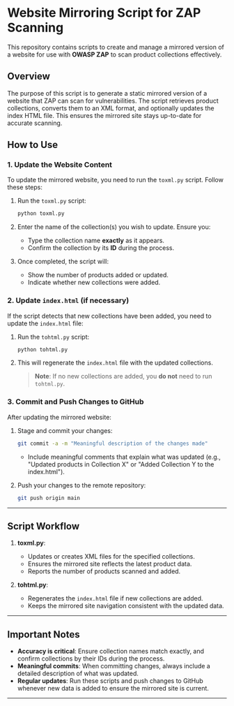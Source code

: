 # **Website Mirroring Script for ZAP Scanning**

This repository contains scripts to create and manage a mirrored version of a website for use with **OWASP ZAP** to scan product collections effectively.

## **Overview**

The purpose of this script is to generate a static mirrored version of a website that ZAP can scan for vulnerabilities. The script retrieves product collections, converts them to an XML format, and optionally updates the index HTML file. This ensures the mirrored site stays up-to-date for accurate scanning.

## **How to Use**

### **1. Update the Website Content**
To update the mirrored website, you need to run the `toxml.py` script. Follow these steps:

1. Run the `toxml.py` script:
   ```bash
   python toxml.py
   ```

2. Enter the name of the collection(s) you wish to update. Ensure you:
   - Type the collection name **exactly** as it appears.
   - Confirm the collection by its **ID** during the process.

3. Once completed, the script will:
   - Show the number of products added or updated.
   - Indicate whether new collections were added.

### **2. Update `index.html` (if necessary)**
If the script detects that new collections have been added, you need to update the `index.html` file:

1. Run the `tohtml.py` script:
   ```bash
   python tohtml.py
   ```

2. This will regenerate the `index.html` file with the updated collections.

   > **Note**: If no new collections are added, you **do not** need to run `tohtml.py`.

### **3. Commit and Push Changes to GitHub**
After updating the mirrored website:

1. Stage and commit your changes:
   ```bash
   git commit -a -m "Meaningful description of the changes made"
   ```

   - Include meaningful comments that explain what was updated (e.g., "Updated products in Collection X" or "Added Collection Y to the index.html").

2. Push your changes to the remote repository:
   ```bash
   git push origin main
   ```

---

## **Script Workflow**

1. **toxml.py**:
   - Updates or creates XML files for the specified collections.
   - Ensures the mirrored site reflects the latest product data.
   - Reports the number of products scanned and added.

2. **tohtml.py**:
   - Regenerates the `index.html` file if new collections are added.
   - Keeps the mirrored site navigation consistent with the updated data.

---

## **Important Notes**

- **Accuracy is critical**: Ensure collection names match exactly, and confirm collections by their IDs during the process.
- **Meaningful commits**: When committing changes, always include a detailed description of what was updated.
- **Regular updates**: Run these scripts and push changes to GitHub whenever new data is added to ensure the mirrored site is current.

---
